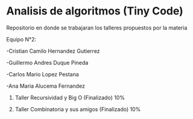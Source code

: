 # Analisis de algoritmos (Tiny Code)

Repositorio en donde se trabajaran los talleres propuestos por la materia


Equipo N°2:

-Cristian Camilo Hernandez Gutierrez

-Guillermo Andres Duque Pineda

-Carlos Mario Lopez Pestana

-Ana Maria Alucema Fernandez

1. Taller Recursividad y Big O (Finalizado) 10%

2. Taller Combinatoria y sus amigos (Finalizado) 10%